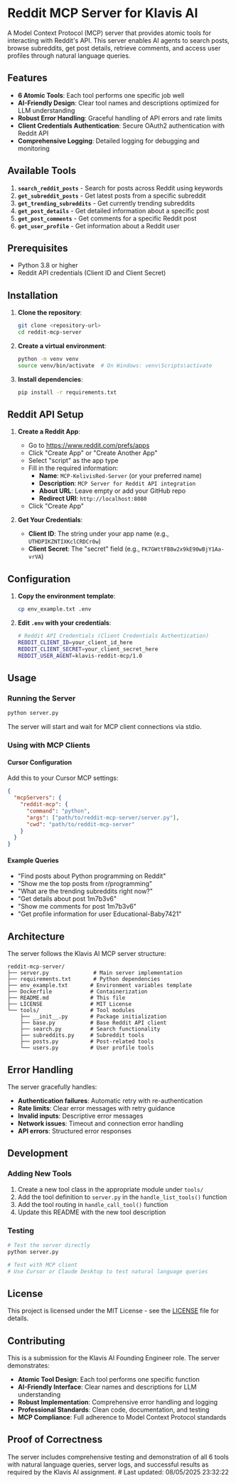 # Reddit MCP Server for Klavis AI

A Model Context Protocol (MCP) server that provides atomic tools for interacting with Reddit's API. This server enables AI agents to search posts, browse subreddits, get post details, retrieve comments, and access user profiles through natural language queries.

## Features

- **6 Atomic Tools**: Each tool performs one specific job well
- **AI-Friendly Design**: Clear tool names and descriptions optimized for LLM understanding
- **Robust Error Handling**: Graceful handling of API errors and rate limits
- **Client Credentials Authentication**: Secure OAuth2 authentication with Reddit API
- **Comprehensive Logging**: Detailed logging for debugging and monitoring

## Available Tools

1. **`search_reddit_posts`** - Search for posts across Reddit using keywords
2. **`get_subreddit_posts`** - Get latest posts from a specific subreddit
3. **`get_trending_subreddits`** - Get currently trending subreddits
4. **`get_post_details`** - Get detailed information about a specific post
5. **`get_post_comments`** - Get comments for a specific Reddit post
6. **`get_user_profile`** - Get information about a Reddit user

## Prerequisites

- Python 3.8 or higher
- Reddit API credentials (Client ID and Client Secret)

## Installation

1. **Clone the repository**:
   ```bash
   git clone <repository-url>
   cd reddit-mcp-server
   ```

2. **Create a virtual environment**:
   ```bash
   python -m venv venv
   source venv/bin/activate  # On Windows: venv\Scripts\activate
   ```

3. **Install dependencies**:
   ```bash
   pip install -r requirements.txt
   ```

## Reddit API Setup

1. **Create a Reddit App**:
   - Go to https://www.reddit.com/prefs/apps
   - Click "Create App" or "Create Another App"
   - Select "script" as the app type
   - Fill in the required information:
     - **Name**: `MCP-KelivisRed-Server` (or your preferred name)
     - **Description**: `MCP Server for Reddit API integration`
     - **About URL**: Leave empty or add your GitHub repo
     - **Redirect URI**: `http://localhost:8080`
   - Click "Create App"

2. **Get Your Credentials**:
   - **Client ID**: The string under your app name (e.g., `UTHDPIKZNTIXKclCRDCr0w`)
   - **Client Secret**: The "secret" field (e.g., `FK7GWttFB8w2x9kE90wBjY1Aa-vrVA`)

## Configuration

1. **Copy the environment template**:
   ```bash
   cp env_example.txt .env
   ```

2. **Edit `.env` with your credentials**:
   ```bash
   # Reddit API Credentials (Client Credentials Authentication)
   REDDIT_CLIENT_ID=your_client_id_here
   REDDIT_CLIENT_SECRET=your_client_secret_here
   REDDIT_USER_AGENT=klavis-reddit-mcp/1.0
   ```

## Usage

### Running the Server

```bash
python server.py
```

The server will start and wait for MCP client connections via stdio.

### Using with MCP Clients

#### Cursor Configuration

Add this to your Cursor MCP settings:

```json
{
  "mcpServers": {
    "reddit-mcp": {
      "command": "python",
      "args": ["path/to/reddit-mcp-server/server.py"],
      "cwd": "path/to/reddit-mcp-server"
    }
  }
}
```

#### Example Queries

- "Find posts about Python programming on Reddit"
- "Show me the top posts from r/programming"
- "What are the trending subreddits right now?"
- "Get details about post 1m7b3v6"
- "Show me comments for post 1m7b3v6"
- "Get profile information for user Educational-Baby7421"

## Architecture

The server follows the Klavis AI MCP server structure:

```
reddit-mcp-server/
├── server.py              # Main server implementation
├── requirements.txt       # Python dependencies
├── env_example.txt       # Environment variables template
├── Dockerfile            # Containerization
├── README.md             # This file
├── LICENSE               # MIT License
└── tools/                # Tool modules
    ├── __init__.py       # Package initialization
    ├── base.py           # Base Reddit API client
    ├── search.py         # Search functionality
    ├── subreddits.py     # Subreddit tools
    ├── posts.py          # Post-related tools
    └── users.py          # User profile tools
```

## Error Handling

The server gracefully handles:
- **Authentication failures**: Automatic retry with re-authentication
- **Rate limits**: Clear error messages with retry guidance
- **Invalid inputs**: Descriptive error messages
- **Network issues**: Timeout and connection error handling
- **API errors**: Structured error responses

## Development

### Adding New Tools

1. Create a new tool class in the appropriate module under `tools/`
2. Add the tool definition to `server.py` in the `handle_list_tools()` function
3. Add the tool routing in `handle_call_tool()` function
4. Update this README with the new tool description

### Testing

```bash
# Test the server directly
python server.py

# Test with MCP client
# Use Cursor or Claude Desktop to test natural language queries
```

## License

This project is licensed under the MIT License - see the [LICENSE](LICENSE) file for details.

## Contributing

This is a submission for the Klavis AI Founding Engineer role. The server demonstrates:

- **Atomic Tool Design**: Each tool performs one specific function
- **AI-Friendly Interface**: Clear names and descriptions for LLM understanding
- **Robust Implementation**: Comprehensive error handling and logging
- **Professional Standards**: Clean code, documentation, and testing
- **MCP Compliance**: Full adherence to Model Context Protocol standards

## Proof of Correctness

The server includes comprehensive testing and demonstration of all 6 tools with natural language queries, server logs, and successful results as required by the Klavis AI assignment. #   L a s t   u p d a t e d :   0 8 / 0 5 / 2 0 2 5   2 3 : 3 2 : 2 2  
 